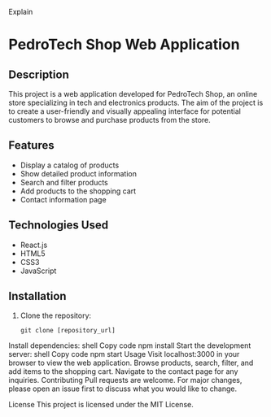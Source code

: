 Explain
# PedroTech Shop Web Application

## Description
This project is a web application developed for PedroTech Shop, an online store specializing in tech and electronics products. The aim of the project is to create a user-friendly and visually appealing interface for potential customers to browse and purchase products from the store.

## Features
- Display a catalog of products
- Show detailed product information
- Search and filter products
- Add products to the shopping cart
- Contact information page

## Technologies Used
- React.js
- HTML5
- CSS3
- JavaScript

## Installation
1. Clone the repository:
   ```shell
   git clone [repository_url]
Install dependencies:
shell
Copy code
npm install
Start the development server:
shell
Copy code
npm start
Usage
Visit localhost:3000 in your browser to view the web application.
Browse products, search, filter, and add items to the shopping cart.
Navigate to the contact page for any inquiries.
Contributing
Pull requests are welcome. For major changes, please open an issue first to discuss what you would like to change.

License
This project is licensed under the MIT License.